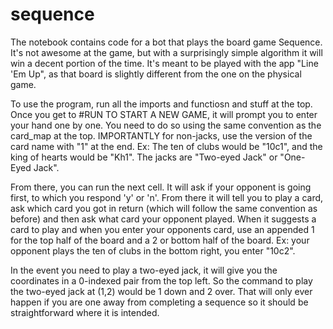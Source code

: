 # sequence
The notebook contains code for a bot that plays the board game Sequence. It's not awesome at the game, but with a surprisingly simple algorithm it will win a decent portion of the time. It's meant to be played with the app "Line 'Em Up", as that board is slightly different from the one on the physical game.

To use the program, run all the imports and functiosn and stuff at the top. Once you get to #RUN TO START A NEW GAME, it will prompt you to enter your hand one by one. You need to do so using the same convention as the card_map at the top. IMPORTANTLY for non-jacks, use the version of the card name with "1" at the end. Ex: The ten of clubs would be "10c1", and the king of hearts would be "Kh1". The jacks are "Two-eyed Jack" or "One-Eyed Jack". 

From there, you can run the next cell. It will ask if your opponent is going first, to which you respond 'y' or 'n'. From there it will tell you to play a card, ask which card you got in return (which will follow the same convention as before) and then ask what card your opponent played. When it suggests a card to play and when you enter your opponents card, use an appended 1 for the top half of the board and a 2 or bottom half of the board. Ex: your opponent plays the ten of clubs in the bottom right, you enter "10c2".

In the event you need to play a two-eyed jack, it will give you the coordinates in a 0-indexed pair from the top left. So the command to play the two-eyed jack at (1,2) would be 1 down and 2 over. That will only ever happen if you are one away from completing a sequence so it should be straightforward where it is intended.
